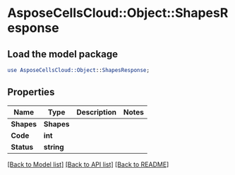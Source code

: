 # AsposeCellsCloud::Object::ShapesResponse 

## Load the model package
```perl
use AsposeCellsCloud::Object::ShapesResponse;
```

## Properties
Name | Type | Description | Notes
------------ | ------------- | ------------- | -------------
**Shapes** | **Shapes** |  |
**Code** | **int** |  |
**Status** | **string** |  |  

[[Back to Model list]](../README.md#documentation-for-models) [[Back to API list]](../README.md#documentation-for-api-endpoints) [[Back to README]](../README.md)

